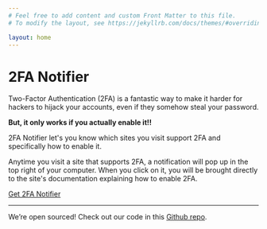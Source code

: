 ```yaml
---
# Feel free to add content and custom Front Matter to this file.
# To modify the layout, see https://jekyllrb.com/docs/themes/#overriding-theme-defaults

layout: home
---
```


<h1 class="nav-header">2FA Notifier</h1>

Two-Factor Authentication (2FA) is a fantastic way to make it harder for hackers to hijack your accounts, even if they somehow steal your password.

**But, it only works if you actually enable it!!**

2FA Notifier let's you know which sites you visit
support 2FA and specifically how to enable it.

Anytime you visit a site that supports 2FA, a notification will pop up in the top right of your computer. When you click on it, you will be brought directly to the site's documentation explaining how to enable 2FA.

<a href="https://chrome.google.com/webstore/detail/lggnfpepjfjffimehbjeofegcbmhogoj/publish-accepted?authUser=0&hl=en-US" class="cta-btn">Get 2FA Notifier</a>

---

<div class="open-source-note">We’re open sourced! Check out our code in this <a href="https://github.com/conorgil/2fa-notifier">Github repo</a>.</div>